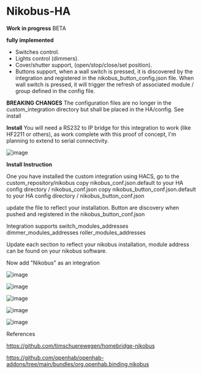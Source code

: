 # Nikobus-HA

**Work in progress** BETA

**fully implemented**
- Switches control.
- Lights control (dimmers).
- Cover/shutter support, (open/stop/close/set position).
- Buttons support, when a wall switch is pressed, it is discovered by the integration and registered in the nikobus_button_config.json file. When wall switch is pressed, it will trigger the refresh of associated module / group defined in the config file.

**BREAKING CHANGES**
The configuration files are no longer in the custom_integration directory but shall be placed in the HA/config. See install

**Install**
You will need a RS232 to IP bridge for this integration to work (like HF2211 or others), as work complete with this proof of concept, I'm planning to extend to serial connectivity.

![image](https://github.com/fdebrus/Nikobus-HA/assets/33791533/2451b88a-beff-46ce-85bf-f5486a69b37c)

**Install Instruction**

One you have installed the custom integration using HACS, go to the custom_repository/nikobus
copy nikobus_conf.json.default to your HA config directory / nikobus_conf.json
copy nikobus_button_conf.json.default to your HA config directory / nikobus_button_conf.json

update the file to reflect your installation. Button are discovery when pushed and registered in the nikobus_button_conf.json

Integration supports
  switch_modules_addresses
  dimmer_modules_addresses 
  roller_modules_addresses

Update each section to reflect your nikobus installation, module address can be found on your nikobus software.

Now add "Nikobus" as an integration

![image](https://github.com/fdebrus/Nikobus-HA/assets/33791533/70cbd1c8-2e2b-4114-9cf3-f0d618e2ce52)

![image](https://github.com/fdebrus/Nikobus-HA/assets/33791533/ec3e56de-5b9e-404a-b97f-341c4c96331a)

![image](https://github.com/fdebrus/Nikobus-HA/assets/33791533/4c0eb84a-0187-418a-aa9e-24650214998b)

![image](https://github.com/fdebrus/Nikobus-HA/assets/33791533/6d154d91-ac59-4f44-b3c4-e7714005d15e)

![image](https://github.com/fdebrus/Nikobus-HA/assets/33791533/a5cbb377-9274-42e6-bee7-abe58c62ca82)





References

  https://github.com/timschuerewegen/homebridge-nikobus
  
  https://github.com/openhab/openhab-addons/tree/main/bundles/org.openhab.binding.nikobus

